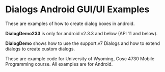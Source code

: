 Dialogs Android GUI/UI Examples
===========
These are examples of how to create dialog boxes in android.

<b>DialogDemo233</b> is only for android v2.3.3 and below (API 11 and below).


<b>DialogDemo</b> shows how to use the support.v7 Dialogs and how to extend dialogs to create custom dialogs.


These are example code for University of Wyoming, Cosc 4730 Mobile Programming course.
All examples are for Android.
